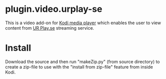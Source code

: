 # plugin.video.urplay-se
This is a video add-on for [Kodi media player](http://www.kodi.tv) which enables the user to view content from [UR Play.se](http://urplay.se) streaming service.

# Install
Download the source and then run "makeZip.py" (from source directory) to create a zip-file to use with the "install from zip-file" feature from inside Kodi.
